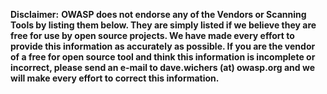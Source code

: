 

**Disclaimer:** <b>OWASP does not endorse any of the Vendors or Scanning
Tools by listing them below. They are simply listed if we believe they
are free for use by open source projects. We have made every effort to
provide this information as accurately as possible. If you are the
vendor of a free for open source tool and think this information is
incomplete or incorrect, please send an e-mail to dave.wichers (at)
owasp.org and we will make every effort to correct this information.</b>
